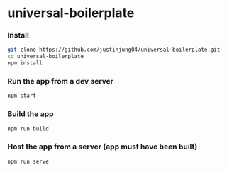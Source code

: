 # universal-boilerplate

### Install
```sh
git clone https://github.com/justinjung04/universal-boilerplate.git
cd universal-boilerplate
npm install
```

### Run the app from a dev server
```sh
npm start
```

### Build the app
```sh
npm run build
```

### Host the app from a server (app must have been built)
```sh
npm run serve
```
